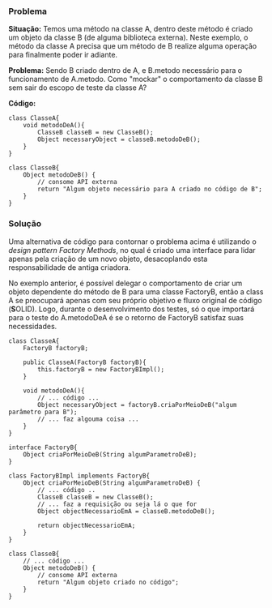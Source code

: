 ### Problema

**Situação:** Temos uma método na classe A, dentro deste método é criado um objeto da classe B (de alguma biblioteca externa). Neste exemplo, o método da classe A precisa que um método de B realize alguma operação para finalmente poder ir adiante.

**Problema:** Sendo B criado dentro de A, e B.metodo necessário para o funcionamento de A.metodo. Como "mockar" o comportamento da classe B sem sair do escopo de teste da classe A?

**Código:**

	class ClasseA{
		void metodoDeA(){  
			ClasseB classeB = new ClasseB();  
			Object necessaryObject = classeB.metodoDeB();  
		}  
	}  
  
	class ClasseB{  
		Object metodoDeB() {  
			// consome API externa  
			return "Algum objeto necessário para A criado no código de B"; 
		}    
	}

### Solução

Uma alternativa de código para contornar o problema acima é utilizando o *design pattern Factory Methods*, no qual é criado uma interface para lidar apenas pela criação de um novo objeto, desacoplando esta responsabilidade de antiga criadora.

No exemplo anterior, é possível delegar o comportamento de criar um objeto dependente do método de B para uma classe FactoryB, então a class A se preocupará apenas com seu próprio objetivo e fluxo original de código (**S**OLID). Logo, durante o desenvolvimento dos testes, só o que importará para o teste do A.metodoDeA é se o retorno de FactoryB satisfaz suas necessidades.

	class ClasseA{  
		FactoryB factoryB;  
		
		public ClasseA(FactoryB factoryB){  
			this.factoryB = new FactoryBImpl();  
		}  
	
		void metodoDeA(){  
			// ... código ...  
			Object necessaryObject = factoryB.criaPorMeioDeB("algum parâmetro para B");  
			// ... faz algouma coisa ...  
		}  
	}
	
	interface FactoryB{
		Object criaPorMeioDeB(String algumParametroDeB);
	}

	class FactoryBImpl implements FactoryB{  
		Object criaPorMeioDeB(String algumParametroDeB) {  
			// ... código ..  
			ClasseB classeB = new ClasseB();  
			// ... faz a requisição ou seja lá o que for
			Object objectNecessarioEmA = classeB.metodoDeB();
			
			return objectNecessarioEmA;  
		}  
	}  

	class ClasseB{  
		// ... código ...  
		Object metodoDeB() {  
			// consome API externa  
			return "Algum objeto criado no código";  
		}  
	}